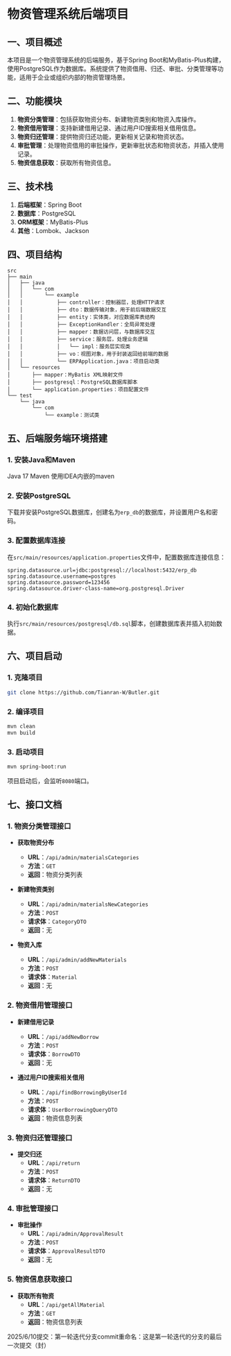 # 物资管理系统后端项目

## 一、项目概述
本项目是一个物资管理系统的后端服务，基于Spring Boot和MyBatis-Plus构建，使用PostgreSQL作为数据库。系统提供了物资借用、归还、审批、分类管理等功能，适用于企业或组织内部的物资管理场景。

## 二、功能模块
1. **物资分类管理**：包括获取物资分布、新建物资类别和物资入库操作。
2. **物资借用管理**：支持新建借用记录、通过用户ID搜索相关借用信息。
3. **物资归还管理**：提供物资归还功能，更新相关记录和物资状态。
4. **审批管理**：处理物资借用的审批操作，更新审批状态和物资状态，并插入使用记录。
5. **物资信息获取**：获取所有物资信息。

## 三、技术栈
1. **后端框架**：Spring Boot
2. **数据库**：PostgreSQL
3. **ORM框架**：MyBatis-Plus
4. **其他**：Lombok、Jackson

## 四、项目结构
```
src
├── main
│   ├── java
│   │   └── com
│   │       └── example
│   │           ├── controller：控制器层，处理HTTP请求
│   │           ├── dto：数据传输对象，用于前后端数据交互
│   │           ├── entity：实体类，对应数据库表结构
│   │           ├── ExceptionHandler：全局异常处理
│   │           ├── mapper：数据访问层，与数据库交互
│   │           ├── service：服务层，处理业务逻辑
│   │           │   └── impl：服务层实现类
│   │           ├── vo：视图对象，用于封装返回给前端的数据
│   │           └── ERPApplication.java：项目启动类
│   └── resources
│       ├── mapper：MyBatis XML映射文件
│       ├── postgresql：PostgreSQL数据库脚本
│       └── application.properties：项目配置文件
└── test
    └── java
        └── com
            └── example：测试类
```

## 五、后端服务端环境搭建
### 1. 安装Java和Maven
Java 17
Maven 使用IDEA内嵌的maven

### 2. 安装PostgreSQL
下载并安装PostgreSQL数据库，创建名为`erp_db`的数据库，并设置用户名和密码。

### 3. 配置数据库连接
在`src/main/resources/application.properties`文件中，配置数据库连接信息：
```properties
spring.datasource.url=jdbc:postgresql://localhost:5432/erp_db
spring.datasource.username=postgres
spring.datasource.password=123456
spring.datasource.driver-class-name=org.postgresql.Driver
```

### 4. 初始化数据库
执行`src/main/resources/postgresql/db.sql`脚本，创建数据库表并插入初始数据。

## 六、项目启动
### 1. 克隆项目
```bash
git clone https://github.com/Tianran-W/Butler.git
```

### 2. 编译项目
```bash
mvn clean
mvn build
```

### 3. 启动项目
```bash
mvn spring-boot:run
```

项目启动后，会监听`8080`端口。

## 七、接口文档
### 1. 物资分类管理接口
- **获取物资分布**
    - **URL**：`/api/admin/materialsCategories`
    - **方法**：`GET`
    - **返回**：物资分类列表

- **新建物资类别**
    - **URL**：`/api/admin/materialsNewCategories`
    - **方法**：`POST`
    - **请求体**：`CategoryDTO`
    - **返回**：无

- **物资入库**
    - **URL**：`/api/admin/addNewMaterials`
    - **方法**：`POST`
    - **请求体**：`Material`
    - **返回**：无

### 2. 物资借用管理接口
- **新建借用记录**
    - **URL**：`/api/addNewBorrow`
    - **方法**：`POST`
    - **请求体**：`BorrowDTO`
    - **返回**：无

- **通过用户ID搜索相关借用**
    - **URL**：`/api/findBorrowingByUserId`
    - **方法**：`POST`
    - **请求体**：`UserBorrowingQueryDTO`
    - **返回**：物资信息列表

### 3. 物资归还管理接口
- **提交归还**
    - **URL**：`/api/return`
    - **方法**：`POST`
    - **请求体**：`ReturnDTO`
    - **返回**：无

### 4. 审批管理接口
- **审批操作**
    - **URL**：`/api/admin/ApprovalResult`
    - **方法**：`POST`
    - **请求体**：`ApprovalResultDTO`
    - **返回**：无

### 5. 物资信息获取接口
- **获取所有物资**
    - **URL**：`/api/getAllMaterial`
    - **方法**：`GET`
    - **返回**：物资信息列表

2025/6/10提交：第一轮迭代分支commit重命名：这是第一轮迭代的分支的最后一次提交（封）